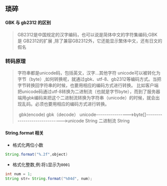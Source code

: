 ## 琐碎

#### GBK 与 gb2312 的区别

> GB2312是中国规定的汉字编码，也可以说是简体中文的字符集编码;GBK 是 GB2312的扩展 ,除了兼容GB2312外，它还能显示繁体中文，还有日文的假名

###  转码原理

> 字符串都是unicode码，包括英文，汉字...其他字符 
> unicode可以被转化为字节（byte）,如何转换呢，就通过gbk、utf-8、gb2312等编码方式。当把字节转换回字符串的时候，也要用相应的编码方式进行转换。 
> 比如客户端把unicode码通过utf-8转换为二进制流（也就是字节byte），而到了服务器端用gbk编码来把这个二进制流转换为字符串（unicode）的时候，就会出现乱码。必须也要用相应的编码方式进行转换。 
>
> ​        gbk(encode)                  gbk（decode） 
> unicode---------------->byte[]------------------------------>unicode 
> String                二进制流                              String

#### String.format 相关

- 格式化两位小数

```java
String.format("%.2f",object)
```

- 格式化整数,例:将`1`显示为`0001`

```java
int num = 1;
String str= String.format("%04d", num);
```

